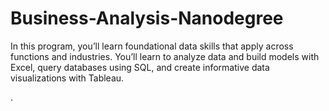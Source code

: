 # Business-Analysis-Nanodegree
In this program, you’ll learn foundational data skills that apply across functions and industries. You’ll learn to analyze data and build models with Excel, query databases using SQL, and create informative data visualizations with Tableau.

.
